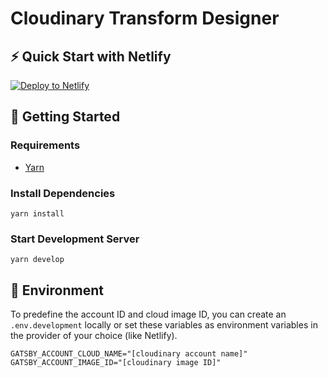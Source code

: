 # Cloudinary Transform Designer

## ⚡ Quick Start with Netlify

[![Deploy to Netlify](https://www.netlify.com/img/deploy/button.svg)](https://app.netlify.com/start/deploy?repository=https://github.com/colbyfayock/tweet)

## 🚀 Getting Started

### Requirements
* [Yarn](https://yarnpkg.com/en/)

### Install Dependencies
```
yarn install
```

### Start Development Server
```
yarn develop
```

## 🧰 Environment
To predefine the account ID and cloud image ID, you can create an `.env.development` locally or set these variables as environment variables in the provider of your choice (like Netlify).

```
GATSBY_ACCOUNT_CLOUD_NAME="[cloudinary account name]"
GATSBY_ACCOUNT_IMAGE_ID="[cloudinary image ID]"
```
